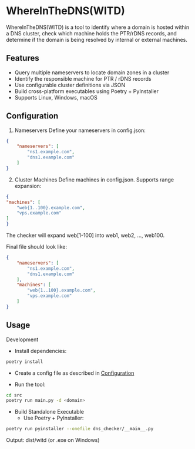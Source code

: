# WhereInTheDNS(WITD)

WhereInTheDNS(WITD) is a tool to identify where a domain is hosted within a DNS cluster, check which machine holds the PTR/rDNS records, and determine if the domain is being resolved by internal or external machines.

## Features
- Query multiple nameservers to locate domain zones in a cluster
- Identify the responsible machine for PTR / rDNS records
- Use configurable cluster definitions via JSON
- Build cross-platform executables using Poetry + PyInstaller
- Supports Linux, Windows, macOS

## Configuration
1. Nameservers
Define your nameservers in config.json:
```json
{
    "nameservers": [
        "ns1.example.com",
        "dns1.example.com"
    ]
}
```

2. Cluster Machines
Define machines in config.json.
Supports range expansion:
```json
{
"machines": [
    "web{1..100}.example.com",
    "vps.example.com"
]
}
```
The checker will expand web[1-100] into web1, web2, ..., web100.

Final file should look like:

```json
{
    "nameservers": [
        "ns1.example.com",
        "dns1.example.com"
    ],
    "machines": [
        "web{1..100}.example.com",
        "vps.example.com"
    ]
}
```

## Usage
Development

- Install dependencies:
```bash
poetry install
```

- Create a config file as described in [Configuration](#configuration)

- Run the tool:
```bash
cd src
poetry run main.py -d <domain>
```

- Build Standalone Executable
    * Use Poetry + PyInstaller:
```bash
poetry run pyinstaller --onefile dns_checker/__main__.py
```
Output: dist/witd (or .exe on Windows)